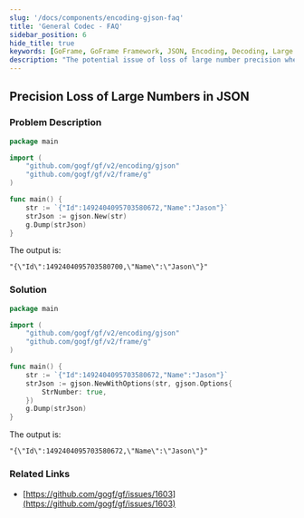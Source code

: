 ```yaml
---
slug: '/docs/components/encoding-gjson-faq'
title: 'General Codec - FAQ'
sidebar_position: 6
hide_title: true
keywords: [GoFrame, GoFrame Framework, JSON, Encoding, Decoding, Large Number Precision, gjson, Go Language, FAQ, Problem Solving]
description: "The potential issue of loss of large number precision when handling JSON data with the GoFrame framework, along with specific solution example code. By adjusting gjson options, precision loss can be avoided to ensure data accuracy. Additionally, related links are provided for further reference."
---
```


## Precision Loss of Large Numbers in JSON

### Problem Description

```go
package main

import (
    "github.com/gogf/gf/v2/encoding/gjson"
    "github.com/gogf/gf/v2/frame/g"
)

func main() {
    str := `{"Id":1492404095703580672,"Name":"Jason"}`
    strJson := gjson.New(str)
    g.Dump(strJson)
}
```

The output is:

```
"{\"Id\":1492404095703580700,\"Name\":\"Jason\"}"
```

### Solution

```go
package main

import (
    "github.com/gogf/gf/v2/encoding/gjson"
    "github.com/gogf/gf/v2/frame/g"
)

func main() {
    str := `{"Id":1492404095703580672,"Name":"Jason"}`
    strJson := gjson.NewWithOptions(str, gjson.Options{
        StrNumber: true,
    })
    g.Dump(strJson)
}
```

The output is:

```
"{\"Id\":1492404095703580672,\"Name\":\"Jason\"}"
```

### Related Links

- [https://github.com/gogf/gf/issues/1603](https://github.com/gogf/gf/issues/1603)